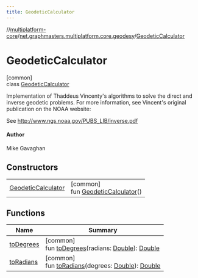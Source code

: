 ```yaml
---
title: GeodeticCalculator
---
```

//[multiplatform-core](../../../index.html)/[net.graphmasters.multiplatform.core.geodesy](../index.html)/[GeodeticCalculator](index.html)



# GeodeticCalculator



[common]\
class [GeodeticCalculator](index.html)

Implementation of Thaddeus Vincenty's algorithms to solve the direct and inverse geodetic problems. For more information, see Vincent's original publication on the NOAA website:



See http://www.ngs.noaa.gov/PUBS_LIB/inverse.pdf



#### Author



Mike Gavaghan



## Constructors


| | |
|---|---|
| [GeodeticCalculator](-geodetic-calculator.html) | [common]<br>fun [GeodeticCalculator](-geodetic-calculator.html)() |


## Functions


| Name | Summary |
|---|---|
| [toDegrees](to-degrees.html) | [common]<br>fun [toDegrees](to-degrees.html)(radians: [Double](https://kotlinlang.org/api/latest/jvm/stdlib/kotlin/-double/index.html)): [Double](https://kotlinlang.org/api/latest/jvm/stdlib/kotlin/-double/index.html) |
| [toRadians](to-radians.html) | [common]<br>fun [toRadians](to-radians.html)(degrees: [Double](https://kotlinlang.org/api/latest/jvm/stdlib/kotlin/-double/index.html)): [Double](https://kotlinlang.org/api/latest/jvm/stdlib/kotlin/-double/index.html) |

